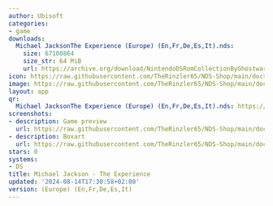 ```yaml
---
author: Ubisoft
categories:
- game
downloads:
  Michael JacksonThe Experience (Europe) (En,Fr,De,Es,It).nds:
    size: 67108864
    size_str: 64 MiB
    url: https://archive.org/download/NintendoDSRomCollectionByGhostware/Michael%20JacksonThe%20Experience%20%28Europe%29%20%28En%2CFr%2CDe%2CEs%2CIt%29.nds
icon: https://raw.githubusercontent.com/TheRinzler65/NDS-Shop/main/docs/assets/images/icons/michaeljackson.png
image: https://raw.githubusercontent.com/TheRinzler65/NDS-Shop/main/docs/assets/images/icons/michaeljackson.png
layout: app
qr:
  Michael JacksonThe Experience (Europe) (En,Fr,De,Es,It).nds: https://db-nds-shop.netlify.app/assets/images/qr/michael-jacksonthe-experience-europe-enfrdeesit-nds.png
screenshots:
- description: Game preview
  url: https://raw.githubusercontent.com/TheRinzler65/NDS-Shop/main/docs/assets/images/screenshots/michaeljackson/michaeljackson.png
- description: Boxart
  url: https://raw.githubusercontent.com/TheRinzler65/NDS-Shop/main/docs/assets/images/boxart/Michael%20JacksonThe%20Experience%20(Europe)%20(En%2CFr%2CDe%2CEs%2CIt).nds.png
stars: 0
systems:
- DS
title: Michael Jackson - The Experience
updated: '2024-08-14T17:30:58+02:00'
version: (Europe) (En,Fr,De,Es,It)
---
```

